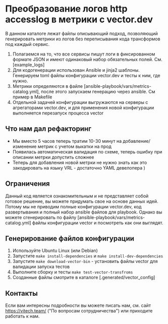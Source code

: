 # Преобразование логов http accesslog в метрики с vector.dev

В данном каталоге лежат файлы описывающий подход, позволяющий генерировать метрики из логов без переписывания кода трансформов под каждый сервис.

1. Полагаемся на то, что все сервисы пишут логи в фиксированном формате JSON и имеют одинаковый набор обязательных полей. См. [example_logs]
2. Для кодогенерации использован Ansible и jinja2 шаблоны. Генерируем toml файлы конфигурации vector.dev и тесты к ним, где нужно.
3. Метрики определяются в файле [ansible-playbook/vars/metrics-catalog.yml], после этого запускаем генерацию через ansible. См пример в Makefile
4. Отдельной задачей конфигурации выгружаются на серверы с агрегаторами vector.dev, и для применения новой конфигурации выполняется перезапуск процесса vector

## Что нам дал рефакторинг

* Мы вместо 5 часов теперь тратим 10-30 минут на добавление/изменение метрик с учетом выкатки на прод
* Появилась автоматическая валидация по схеме, теперь ошибку при описании метрки допустить сложнее
* Теперь для добавления новой метрки не нужно знать как это закодировать на языку VRL - достаточно YAML девелопера )


## Ограничения

Данный код является ознакомительным и не представляет собой готовое решение, вы можете придумать свое на основе данных идей.
Потому мы не приводим полные конфигурации vector.dev, код развертывания и полный набор ansible файлов для playbook.
Однако вы можете сгенерировать по файлу [ansible-playbook/vars/metrics-catalog.yml] файлы конфигурации vector и посмотреть как они выглядят.

## Генерирование файлов конфигурации

1. Используйте Ubuntu Linux (или Debian)
2. Запустите `make install-dependencies` и `make install-dev-dependencies`
3. Запустите `make download-vector-bin` - установить файлы vector для валидации запуска тестов
4. Выполните сборку и тесты `make test-vector-transfroms`
5. Созданные файлы смотрите в каталоге [.generated/vector_config]

## Контакты

Если вам интересны подробности вы можете писать нам, см. сайт https://vitech.team/ ("По вопросам сотрудничества") или приходите работать к нам.
